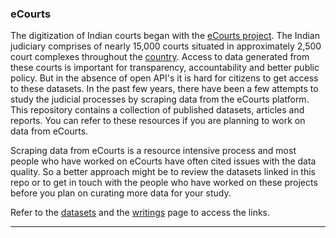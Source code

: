 ### eCourts

The digitization of Indian courts began with the [eCourts project](https://ecommitteesci.gov.in/project/brief-overview-of-e-courts-project/). The Indian judiciary comprises of nearly 15,000 courts situated in approximately 2,500 court complexes throughout the [country](https://www.meity.gov.in/content/e-courts). Access to data generated from these courts is important for transparency, accountability and better public policy. But in the absence of open API's it is hard for citizens to get access to these datasets. In the past few years, there have been a few attempts to study the judicial processes by scraping data from the eCourts platform. This repository contains a collection of published datasets, articles and reports. You can refer to these resources if you are planning to work on data from eCourts. 

Scraping data from eCourts is a resource intensive process and most people who have worked on eCourts have often cited issues with the data quality. So a better approach might be to review the datasets linked in this repo or to get in touch with the people who have worked on these projects before you plan on curating more data for your study.

Refer to the [datasets](datasets.md) and the [writings](writings.md) page to access the links.

---